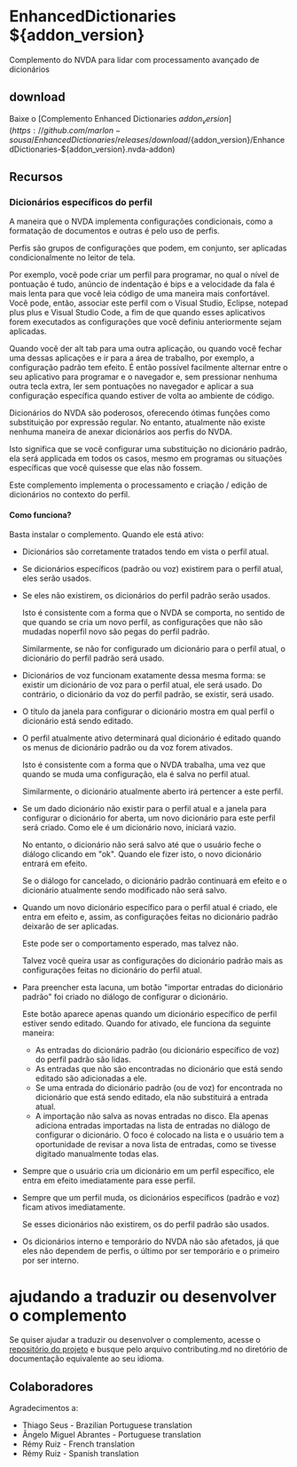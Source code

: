 # EnhancedDictionaries ${addon_version}
Complemento do NVDA para lidar com processamento avançado de
dicionários

## download
Baixe o [Complemento Enhanced Dictionaries ${addon_version}](https://github.com/marlon-sousa/EnhancedDictionaries/releases/download/${addon_version}/EnhancedDictionaries-${addon_version}.nvda-addon)

## Recursos

### Dicionários específicos do perfil
A maneira que o NVDA implementa configurações condicionais, como a
formatação de documentos e outras é pelo uso de perfis.

Perfis são grupos de configurações que podem, em conjunto, ser aplicadas
condicionalmente no leitor de tela.

Por exemplo, você pode criar um perfil para programar, no qual o nível
de pontuação é tudo, anúncio de indentação é bips e a velocidade da fala
é mais lenta para que você leia código de uma maneira mais confortável.
Você pode, então, associar este perfil com o Visual Studio, Eclipse, notepad plus plus
e Visual Studio Code, a fim de que quando esses aplicativos forem executados as configurações
que você definiu anteriormente sejam aplicadas.

Quando você der alt tab para uma outra aplicação, ou quando você fechar
uma dessas aplicações e ir para a área de trabalho, por exemplo, a
configuração padrão tem efeito. É então possível facilmente alternar
entre o seu aplicativo para programar e o navegador e, sem pressionar
nenhuma outra tecla extra, ler sem pontuações no navegador e aplicar a
sua configuração específica quando estiver de volta ao ambiente de código.

Dicionários do NVDA são poderosos, oferecendo ótimas funções como
substituição por expressão regular. No entanto, atualmente não existe
nenhuma maneira de anexar dicionários aos perfis do NVDA.

Isto significa que se você configurar uma substituição no dicionário padrão, ela será applicada em todos os casos, mesmo em programas ou
situações específicas que você quisesse que elas não fossem.

Este complemento implementa o processamento e criação / edição de dicionários no contexto do perfil.

#### Como funciona?

Basta instalar o complemento. Quando ele está ativo:

* Dicionários são corretamente tratados tendo em vista o perfil atual.
* Se dicionários específicos (padrão ou voz) existirem para o perfil
atual, eles serão usados.
* Se eles não existirem, os dicionários do perfil padrão serão usados.

    Isto é consistente com a forma que o NVDA se comporta, no sentido de que quando se cria um novo perfil, as configurações que não são mudadas noperfil novo são pegas do perfil padrão.

    Similarmente, se não for configurado um dicionário para o perfil atual, o dicionário do perfil padrão será usado.

* Dicionários de voz funcionam exatamente dessa mesma forma: se existir
um dicionário de voz para o perfil atual, ele será usado. Do
contrário, o dicionário da voz do perfil padrão, se existir, será usado.
* O título da janela para configurar o dicionário mostra em qual perfil o dicionário está sendo editado.
* O perfil atualmente ativo determinará qual dicionário é editado quando os menus de dicionário padrão ou da voz forem ativados.

    Isto é consistente com a forma que o NVDA trabalha, uma vez que quando se muda uma configuração, ela é salva no perfil atual.

    Similarmente, o dicionário atualmente aberto irá pertencer a este perfil.

* Se um dado dicionário não existir para o perfil atual e a janela para configurar o dicionário for aberta, um novo dicionário para este perfil será criado. Como ele é um dicionário novo, iniciará vazio.

    No entanto, o dicionário não será salvo até que o usuário feche o diálogo clicando em "ok". Quando ele fizer isto, o novo dicionário entrará em efeito.

    Se o diálogo for cancelado, o dicionário padrão continuará em efeito e o dicionário atualmente sendo modificado não será salvo.

* Quando um novo dicionário específico para o perfil atual é criado, ele entra em efeito e, assim, as configurações feitas no dicionário padrão
deixarão de ser aplicadas.

    Este pode ser o comportamento esperado, mas talvez não.

    Talvez você queira usar as configurações do dicionário padrão mais as configurações feitas no dicionário do perfil atual.

* Para preencher esta lacuna, um botão "importar entradas do dicionário padrão" foi criado no diálogo de configurar o dicionário.

    Este botão aparece apenas quando um dicionário específico de perfil estiver sendo editado. Quando for ativado, ele funciona da seguinte maneira:

    - As entradas do dicionário padrão (ou dicionário específico de voz) do perfil padrão são lidas.
    - As entradas que não são encontradas no dicionário que está sendo editado são adicionadas a ele.
    - Se uma entrada do dicionário padrão (ou de voz) for encontrada no dicionário que está sendo editado, ela não substituirá a entrada atual.
    - A importação não salva as novas entradas no disco. Ela apenas adiciona entradas importadas na lista de entradas
    no diálogo de configurar o dicionário. O foco é colocado na lista e o usuário tem a oportunidade de revisar a nova lista de entradas, como se tivesse digitado
    manualmente todas elas.

* Sempre que o usuário cria um dicionário em um perfil específico, ele entra em efeito imediatamente para esse perfil.
* Sempre que um perfil muda, os dicionários específicos (padrão e voz) ficam ativos imediatamente.

    Se esses dicionários não existirem, os do perfil padrão são usados.

* Os dicionários interno e temporário do NVDA não são afetados, já que eles não dependem de perfis, o último por ser temporário e o primeiro por ser interno.

# ajudando a traduzir ou desenvolver o complemento

Se quiser ajudar a traduzir ou desenvolver o complemento, acesse o [repositório do projeto](https://github.com/marlon-sousa/EnhancedDictionaries) e busque pelo arquivo contributing.md no diretório de documentação equivalente ao seu idioma.

## Colaboradores

Agradecimentos a:

*  Thiago Seus - Brazilian Portuguese translation
* Ângelo Miguel Abrantes - Portuguese translation
* Rémy Ruiz - French translation
* Rémy Ruiz - Spanish translation
